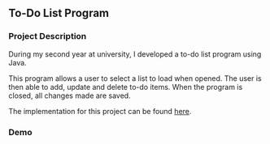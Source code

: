 ## To-Do List Program 

### Project Description 

During my second year at university, I developed a to-do list program using Java.

This program allows a user to select a list to load when opened. The user is then able to add, update and delete to-do items. When the program is closed, all changes made are saved. 

The implementation for this project can be found [here](https://github.com/ysmnpksy/todoList).

### Demo
